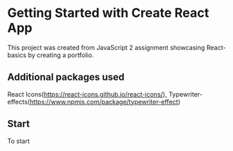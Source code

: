 # Getting Started with Create React App

This project was created from JavaScript 2 assignment showcasing React-basics by creating a portfolio. 

## Additional packages used

React Icons(https://react-icons.github.io/react-icons/),
Typewriter-effects(https://www.npmjs.com/package/typewriter-effect)

## Start
To start
